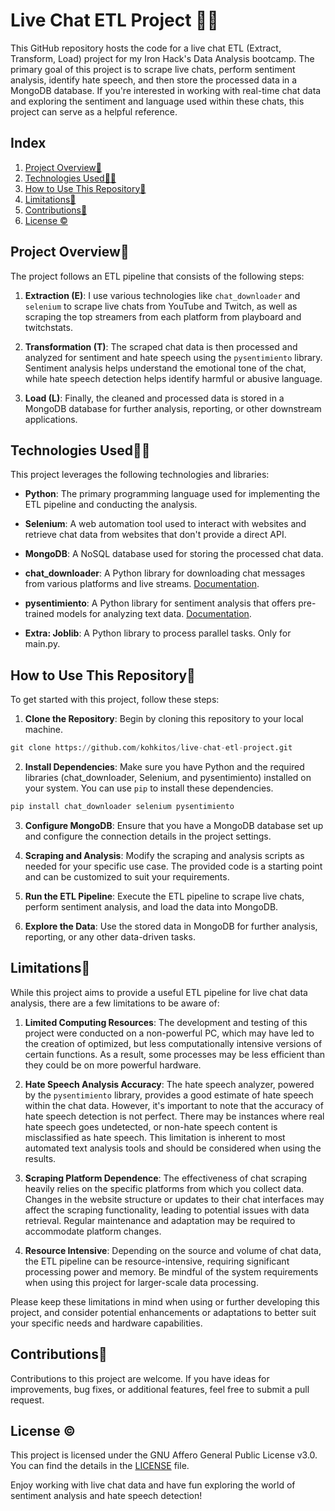 # Live Chat ETL Project 🔴💭

This GitHub repository hosts the code for a live chat ETL (Extract, Transform, Load) project for my Iron Hack's Data Analysis bootcamp. The primary goal of this project is to scrape live chats, perform sentiment analysis, identify hate speech, and then store the processed data in a MongoDB database. If you're interested in working with real-time chat data and exploring the sentiment and language used within these chats, this project can serve as a helpful reference.

## Index

1. [Project Overview🔎](#project)
1. [Technologies Used👩‍💻](#techs)
1. [How to Use This Repository📒](#howto)
1. [Limitations🛑](#limitations)
1. [Contributions👥](#contributions)
1. [License ©](#license)

<a name="project"/>

## Project Overview🔎

The project follows an ETL pipeline that consists of the following steps:

1. **Extraction (E)**: I use various technologies like `chat_downloader` and `selenium` to scrape live chats from YouTube and Twitch, as well as scraping the top streamers from each platform from playboard and twitchstats.

2. **Transformation (T)**: The scraped chat data is then processed and analyzed for sentiment and hate speech using the `pysentimiento` library. Sentiment analysis helps understand the emotional tone of the chat, while hate speech detection helps identify harmful or abusive language.

3. **Load (L)**: Finally, the cleaned and processed data is stored in a MongoDB database for further analysis, reporting, or other downstream applications.

<a name="techs"/>

## Technologies Used👩‍💻

This project leverages the following technologies and libraries:

- **Python**: The primary programming language used for implementing the ETL pipeline and conducting the analysis.

- **Selenium**: A web automation tool used to interact with websites and retrieve chat data from websites that don't provide a direct API.

- **MongoDB**: A NoSQL database used for storing the processed chat data.

- **chat_downloader**: A Python library for downloading chat messages from various platforms and live streams. [Documentation](https://github.com/xenova/chat-downloader).

- **pysentimiento**: A Python library for sentiment analysis that offers pre-trained models for analyzing text data. [Documentation](https://github.com/pysentimiento/pysentimiento).

- **Extra: Joblib**: A Python library to process parallel tasks. Only for main.py.

<a name="howto"/>

## How to Use This Repository📒

To get started with this project, follow these steps:

1. **Clone the Repository**: Begin by cloning this repository to your local machine.

```python
git clone https://github.com/kohkitos/live-chat-etl-project.git
```

2. **Install Dependencies**: Make sure you have Python and the required libraries (chat_downloader, Selenium, and pysentimiento) installed on your system. You can use `pip` to install these dependencies.

```python
pip install chat_downloader selenium pysentimiento
```

3. **Configure MongoDB**: Ensure that you have a MongoDB database set up and configure the connection details in the project settings.

4. **Scraping and Analysis**: Modify the scraping and analysis scripts as needed for your specific use case. The provided code is a starting point and can be customized to suit your requirements.

5. **Run the ETL Pipeline**: Execute the ETL pipeline to scrape live chats, perform sentiment analysis, and load the data into MongoDB.

6. **Explore the Data**: Use the stored data in MongoDB for further analysis, reporting, or any other data-driven tasks.

<a name="limitations"/>

## Limitations🛑

While this project aims to provide a useful ETL pipeline for live chat data analysis, there are a few limitations to be aware of:

1. **Limited Computing Resources**: The development and testing of this project were conducted on a non-powerful PC, which may have led to the creation of optimized, but less computationally intensive versions of certain functions. As a result, some processes may be less efficient than they could be on more powerful hardware.

2. **Hate Speech Analysis Accuracy**: The hate speech analyzer, powered by the `pysentimiento` library, provides a good estimate of hate speech within the chat data. However, it's important to note that the accuracy of hate speech detection is not perfect. There may be instances where real hate speech goes undetected, or non-hate speech content is misclassified as hate speech. This limitation is inherent to most automated text analysis tools and should be considered when using the results.

3. **Scraping Platform Dependence**: The effectiveness of chat scraping heavily relies on the specific platforms from which you collect data. Changes in the website structure or updates to their chat interfaces may affect the scraping functionality, leading to potential issues with data retrieval. Regular maintenance and adaptation may be required to accommodate platform changes.

4. **Resource Intensive**: Depending on the source and volume of chat data, the ETL pipeline can be resource-intensive, requiring significant processing power and memory. Be mindful of the system requirements when using this project for larger-scale data processing.

Please keep these limitations in mind when using or further developing this project, and consider potential enhancements or adaptations to better suit your specific needs and hardware capabilities.

<a name="contributions"/>

## Contributions👥

Contributions to this project are welcome. If you have ideas for improvements, bug fixes, or additional features, feel free to submit a pull request.

<a name="license"/>

## License ©

This project is licensed under the GNU Affero General Public License v3.0. You can find the details in the [LICENSE](LICENSE) file.


Enjoy working with live chat data and have fun exploring the world of sentiment analysis and hate speech detection!


